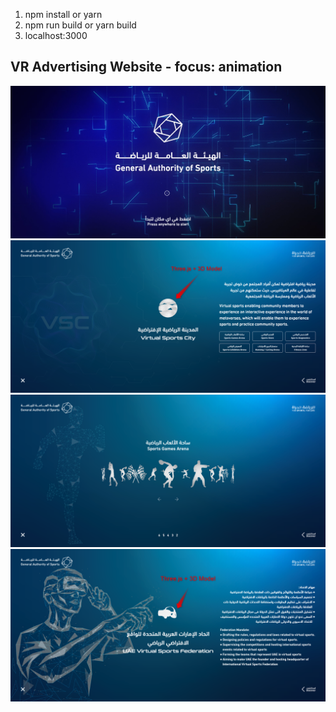 1. npm install or yarn
2. npm run build or yarn build
3. localhost:3000

## VR Advertising Website - focus: animation
<img width="800" src="1.png" />
<img width="800" src="2.png" />
<img width="800" src="3.png" />
<img width="800" src="4.png" />